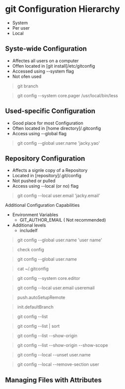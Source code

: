 # git Configuration Hierarchy

+ System
+ Per user
+ Local

## Syste-wide Configuration

+ Affectes all users on a computer
+ Offen located in [git install]/etc/gitconfig
+ Accessed using --system flag
+ Not ofen used


> git branch

> git config --system core.pager /usr/local/bin/less


## Used-specific Configuration

+ Good place for most Configuration
+ Often located in [home directory]/.gitconfig
+ Access using --global flag

> git config --global user.name 'jacky.yao'

## Repository Configuration

+ Affects a signle copy of a Repository
+ Located in [repository]/.git/config
+ Not pushed or pulled
+ Access using --local (or no) flag

> git config --local user.email 'jacky.email'

Additional Configuration Capabilities

+ Environment Variables
  + GIT_AUTHOR_EMAIL ( Not recommended)
+ Additional levels
  + includeIf

> git config --global user.name 'user name'

> check config 

> git config --global user.name 


> cat ~/.gitconfig

> git config --system core.editor 

> git config --local user.email useremail 

> push.autoSetupRemote

> init.defaultBranch

> git config --list

> git config --list | sort

> git config --list --show-origin

> git config --list --show-origin --show-scope


> git config --local --unset user.name

> git config --local --remove-section user


## Managing Files with Attributes


















